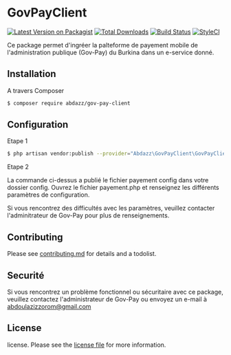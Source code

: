 # GovPayClient

[![Latest Version on Packagist][ico-version]][link-packagist]
[![Total Downloads][ico-downloads]][link-downloads]
[![Build Status][ico-travis]][link-travis]
[![StyleCI][ico-styleci]][link-styleci]

Ce package permet d'ingréer la palteforme de payement mobile de l'administration publique (Gov-Pay) du Burkina dans un e-service donné.

## Installation

A travers Composer

``` bash
$ composer require abdazz/gov-pay-client
```

## Configuration

Etape 1
``` bash
$ php artisan vendor:publish --provider="Abdazz\GovPayClient\GovPayClientServiceProvider"
```
Etape 2

La commande ci-dessus a publié le fichier payement config dans votre dossier config.
Ouvrez le fichier payement.php et renseignez les différents paramètres de configuration.

Si vous rencontrez des difficultés avec les paramètres, veuillez contacter l'adminitrateur de Gov-Pay pour plus de renseignements.


## Contributing

Please see [contributing.md](contributing.md) for details and a todolist.

## Securité

Si vous rencontrez un problème fonctionnel ou sécuritaire avec ce package, veuillez contactez l'administrateur de Gov-Pay ou envoyez un e-mail à abdoulazizzorom@gmail.com

## License

license. Please see the [license file](license.md) for more information.

[ico-version]: https://img.shields.io/packagist/v/abdazz/govpayclient.svg?style=flat-square
[ico-downloads]: https://img.shields.io/packagist/dt/abdazz/govpayclient.svg?style=flat-square
[ico-travis]: https://img.shields.io/travis/abdazz/govpayclient/master.svg?style=flat-square
[ico-styleci]: https://styleci.io/repos/12345678/shield

[link-packagist]: https://packagist.org/packages/abdazz/govpayclient
[link-downloads]: https://packagist.org/packages/abdazz/govpayclient
[link-travis]: https://travis-ci.org/abdazz/govpayclient
[link-styleci]: https://styleci.io/repos/12345678
[link-author]: https://github.com/abdazz
[link-contributors]: ../../contributors
